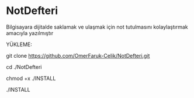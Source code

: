 # NotDefteri
Bilgisayara dijitalde saklamak ve ulaşmak için not tutulmasını kolaylaştırmak amacıyla yazılmıştır


YÜKLEME:

git clone https://github.com/OmerFaruk-Celik/NotDefteri.git

cd ./NotDefteri

chmod +x ./INSTALL

./INSTALL
